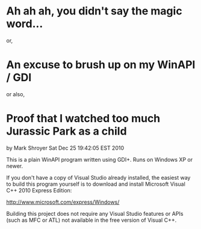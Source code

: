# Ah ah ah, you didn't say the magic word... #

or,

# An excuse to brush up on my WinAPI / GDI #

or also,

# Proof that I watched too much Jurassic Park as a child #

by Mark Shroyer
Sat Dec 25 19:42:05 EST 2010

This is a plain WinAPI program written using GDI+.  Runs on Windows XP or
newer.

If you don't have a copy of Visual Studio already installed, the easiest
way to build this program yourself is to download and install Microsoft
Visual C++ 2010 Express Edition:

http://www.microsoft.com/express/Windows/

Building this project does not require any Visual Studio features or APIs
(such as MFC or ATL) not available in the free version of Visual C++.
